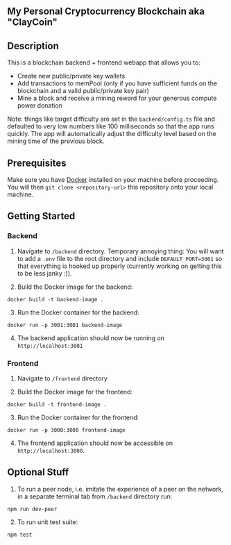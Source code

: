 ## My Personal Cryptocurrency Blockchain aka "ClayCoin"

## Description

This is a blockchain backend + frontend webapp that allows you to:

- Create new public/private key wallets
- Add transactions to memPool (only if you have sufficient funds on the blockchain and a valid public/private key pair) 
- Mine a block and receive a mining reward for your generous compute power donation

Note: things like target difficulty are set in the `backend/config.ts` file and defaulted to very low numbers like 100 milliseconds so that the app runs quickly. The app will automatically adjust the difficulty level based on the mining time of the previous block.

## Prerequisites

Make sure you have [Docker](https://www.docker.com/) installed on your machine before proceeding. You will then `git clone <repository-url>` this repository onto your local machine.

## Getting Started

### Backend

1. Navigate to `/backend` directory. Temporary annoying thing: You will want to add a `.env` file to the root directory and include `DEFAULT_PORT=3001` so that everything is hooked up properly (currently working on getting this to be less janky :)). 

2. Build the Docker image for the backend:
```
docker build -t backend-image .
```

3. Run the Docker container for the backend:
```
docker run -p 3001:3001 backend-image
```

4. The backend application should now be running on `http://localhost:3001`

### Frontend

1. Navigate to `/frontend` directory

2. Build the Docker image for the frontend:
```
docker build -t frontend-image .
```

3. Run the Docker container for the frontend:
```
docker run -p 3000:3000 frontend-image
```

4. The frontend application should now be accessible on `http://localhost:3000`.

## Optional Stuff

1. To run a peer node, i.e. imitate the experience of a peer on the network, in a separate terminal tab from `/backend` directory run:
```
npm run dev-peer
```

2. To run unit test suite:  
```
npm test
```